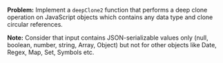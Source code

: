 **Problem:** Implement a `deepClone2` function that performs a deep clone operation on JavaScript objects which contains any data type and clone circular references.

**Note:** Consider that input contains JSON-serializable values only (null, boolean, number, string, Array, Object) but not for other objects like Date, Regex, Map, Set, Symbols etc.